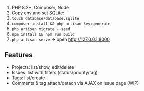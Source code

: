 1) PHP 8.2+, Composer, Node
2) Copy env and set SQLite:
3) `touch database/database.sqlite`
4) `composer install && php artisan key:generate`
5) `php artisan migrate --seed`
6) `npm install && npm run build`
7) `php artisan serve` → open http://127.0.0.1:8000

## Features
- Projects: list/show, edit/delete
- Issues: list with filters (status/priority/tag)
- Tags: list/create
- Comments & tag attach/detach via AJAX on issue page (WIP)
